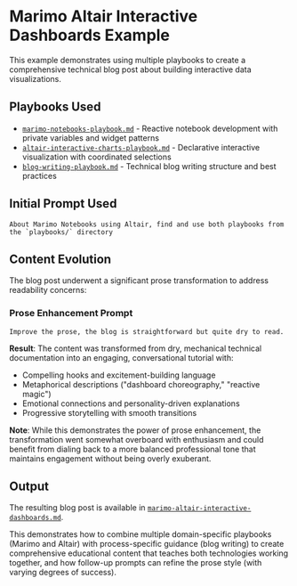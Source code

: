 # Marimo Altair Interactive Dashboards Example

This example demonstrates using multiple playbooks to create a comprehensive technical blog post about building interactive data visualizations.

## Playbooks Used

- [`marimo-notebooks-playbook.md`](../../playbooks/marimo-notebooks-playbook.md) - Reactive notebook development with private variables and widget patterns
- [`altair-interactive-charts-playbook.md`](../../playbooks/altair-interactive-charts-playbook.md) - Declarative interactive visualization with coordinated selections
- [`blog-writing-playbook.md`](../../playbooks/blog-writing-playbook.md) - Technical blog writing structure and best practices

## Initial Prompt Used

```
About Marimo Notebooks using Altair, find and use both playbooks from the `playbooks/` directory
```

## Content Evolution

The blog post underwent a significant prose transformation to address readability concerns:

### Prose Enhancement Prompt

```
Improve the prose, the blog is straightforward but quite dry to read.
```

**Result**: The content was transformed from dry, mechanical technical documentation into an engaging, conversational tutorial with:
- Compelling hooks and excitement-building language
- Metaphorical descriptions ("dashboard choreography," "reactive magic")
- Emotional connections and personality-driven explanations
- Progressive storytelling with smooth transitions

**Note**: While this demonstrates the power of prose enhancement, the transformation went somewhat overboard with enthusiasm and could benefit from dialing back to a more balanced professional tone that maintains engagement without being overly exuberant.

## Output

The resulting blog post is available in [`marimo-altair-interactive-dashboards.md`](marimo-altair-interactive-dashboards.md).

This demonstrates how to combine multiple domain-specific playbooks (Marimo and Altair) with process-specific guidance (blog writing) to create comprehensive educational content that teaches both technologies working together, and how follow-up prompts can refine the prose style (with varying degrees of success).